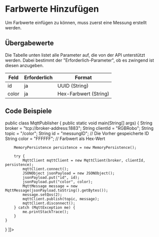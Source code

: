 # Farbwerte Hinzufügen

Um Farbwerte einfügen zu können, muss zuerst eine Messung erstellt werden.

## Übergabewerte

Die Tabelle unten listet alle Parameter auf, die von der API unterstützt werden.
Dabei bestimmt der "Erforderlich-Parameter", ob es zwingend ist diesen anzugeben.

| Feld  | Erforderlich | Format                |
|-------|--------------|-----------------------|
| id    | ja           | UUID (String)         |
| color | ja           | Hex-Farbwert (String) |

## Code Beispiele 

<tabs>
<tab title="Java" >
<code-block lang="java"><![CDATA[
import org.eclipse.paho.client.mqttv3.MqttClient;
import org.eclipse.paho.client.mqttv3.MqttException;
import org.eclipse.paho.client.mqttv3.MqttMessage;
import org.eclipse.paho.client.mqttv3.persist.MemoryPersistence;
import org.json.JSONObject;

public class MqttPublisher {
    public static void main(String[] args) {
        String broker = "tcp://broker-address:1883";
        String clientId = "RGBRobo";
        String topic = "/color";
        String id = "messungID";    // Die Vorher gespeicherte ID
        String color = "FFFFFF"; // Farbwert als Hex-Wert

        MemoryPersistence persistence = new MemoryPersistence();

        try {
            MqttClient mqttClient = new MqttClient(broker, clientId, persistence);
            mqttClient.connect();
            JSONObject jsonPayload = new JSONObject();
            jsonPayload.put("id", id);
            jsonPayload.put("color", color);
            MqttMessage message = new MqttMessage(jsonPayload.toString().getBytes());
            message.setQos(2);
            mqttClient.publish(topic, message);
            mqttClient.disconnect();
        } catch (MqttException me) {
            me.printStackTrace();
        }
    }
}
]]></code-block>
</tab>
<tab title="Python">
<code-block lang="python">
<![CDATA[
import paho.mqtt.client as mqtt
import json

# Define the broker address and port
broker = "broker-address"
port = 1883
topic = "/color"

# Example data
id = "messungID"    # Vorher gespeicherte ID
color = "FFFFFF"      # Farbwert als Hex-Wert

# Create a JSON payload
payload = json.dumps({"id": id, "color": color})

# Create a client instance
client = mqtt.Client("RGBRobo")

# Connect to the broker
client.connect(broker, port)

# Publish the message to the specified topic
client.publish(topic, payload, qos=2)

# Disconnect from the broker
client.disconnect()
]]></code-block>
</tab>
</tabs>